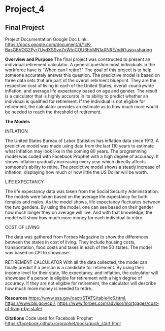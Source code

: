 # Project_4
Final Project 
---
Project Documentation Google Doc Link: https://docs.google.com/document/d/1cK-BasG8VOG2Pyr7UydXSSvqZxWtqCOU6hbMN1aXNRE/edit?usp=sharing

**Overview and Purpose**
The final project was constructed to present an individual retirement calculator. A general question most individuals in the workforce have is "When can I retire?" The goal of this project is to help someone accurately answer this question. The predictive model is based on three data sets that are part of the overall retirment blueprint. They are the respective cost of living in each of the United States, overall countrywide inflation, and average life expectancy based on age and gender. The result is a calculator that is highly accurate in its ability to predict whether an individual is qualified for retirement. If the individual is not eligible for retirement, the calculator provides an estimate as to how much more would be needed to reach the threshold of retirement. 

**The Models**

INFLATION

The United States Bureau of Labor Statistics has inflation data since 1913. A predictive model was made using data from the last 110 years to estimate what inflation may look like in the coming 80 years. The programming model was coded with Facebook Prophet with a high degree of accuracy. It shows inflation gradually increasing every year which directly affects someone's ability to retire. The predictive model shows a steady increase of inflation, displaying how much or how little the US Dollar will be worth. 

LIFE EXPECTANCY

The life expectancy data was taken from the Social Security Administration. The models were taken based on the average life expectancy for both females and males. As the model shows, life expectancy fluctuates between the two genders. By using the model, one can see based on their gender how much longer they on average will live. And with that knowledge, the model will show how much more money for each individual to retire. 

COST OF LIVING

The data was gathered from Forbes Magazine to show the differences between the states in cost of living. They include housing costs, transportation, food costs and taxes in each of the 50 states. The model was based on CPI to showcase 

RETIREMENT CALCULATOR
With all the data collected, the model can finally predict if a person is a candidate for retirement. By using their income level for their state, life expectancy, and inflation, the calculator will showcase if a person is eligible for retirement with a high degree of accuracy. If they are not eligible for retirement, the calculator will describe how much more money is needed to retire. 

**Resources**
https://www.ssa.gov/oact/STATS/table4c6.html,
https://www.bls.gov/cpi/,
https://www.forbes.com/advisor/mortgages/cost-of-living-by-state/

**Citations**
Code used for Facebook Prophet
https://facebook.github.io/prophet/docs/quick_start.html